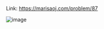 Link: https://marisaoj.com/problem/87

![image](https://github.com/user-attachments/assets/a2edf57c-6c2d-42e4-9e9a-f2740da597ce)
